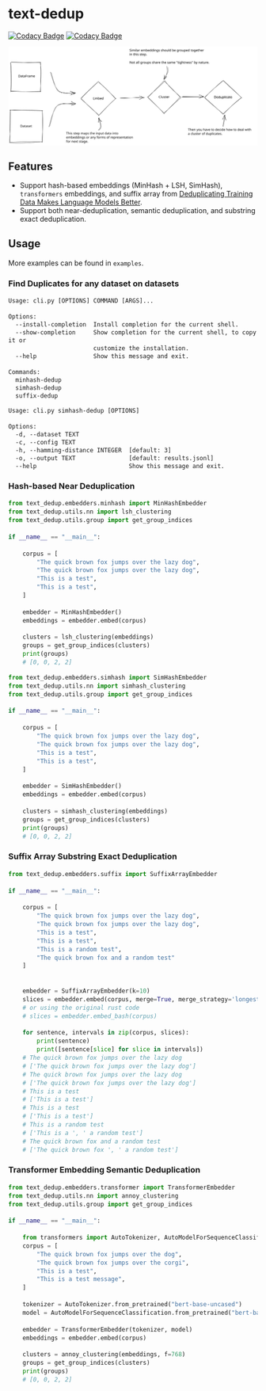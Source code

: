 # text-dedup

[![Codacy Badge](https://app.codacy.com/project/badge/Coverage/cc66178e49d24908ac1fb2b2dbe4e5b3)](https://www.codacy.com/gh/ChenghaoMou/text-dedup/dashboard?utm_source=github.com&utm_medium=referral&utm_content=ChenghaoMou/text-dedup&utm_campaign=Badge_Coverage) [![Codacy Badge](https://app.codacy.com/project/badge/Grade/cc66178e49d24908ac1fb2b2dbe4e5b3)](https://www.codacy.com/gh/ChenghaoMou/text-dedup/dashboard?utm_source=github.com&utm_medium=referral&utm_content=ChenghaoMou/text-dedup&utm_campaign=Badge_Grade)

<div align="center" style="display:flex;flex-direction:column;">
  <img src="./architecture.svg">
</div>

## Features

-   Support hash-based embeddings (MinHash + LSH, SimHash), `transformers` embeddings, and suffix array from [Deduplicating Training Data Makes Language Models Better](https://arxiv.org/abs/2107.06499).
-   Support both near-deduplication, semantic deduplication, and substring exact deduplication.

## Usage

More examples can be found in `examples`.

### Find Duplicates for any dataset on datasets

```
Usage: cli.py [OPTIONS] COMMAND [ARGS]...

Options:
  --install-completion  Install completion for the current shell.
  --show-completion     Show completion for the current shell, to copy it or
                        customize the installation.
  --help                Show this message and exit.

Commands:
  minhash-dedup
  simhash-dedup
  suffix-dedup
```

```
Usage: cli.py simhash-dedup [OPTIONS]

Options:
  -d, --dataset TEXT
  -c, --config TEXT
  -h, --hamming-distance INTEGER  [default: 3]
  -o, --output TEXT               [default: results.jsonl]
  --help                          Show this message and exit.
```

### Hash-based Near Deduplication
```python
from text_dedup.embedders.minhash import MinHashEmbedder
from text_dedup.utils.nn import lsh_clustering
from text_dedup.utils.group import get_group_indices

if __name__ == "__main__":

    corpus = [
        "The quick brown fox jumps over the lazy dog",
        "The quick brown fox jumps over the lazy dog",
        "This is a test",
        "This is a test",
    ]

    embedder = MinHashEmbedder()
    embeddings = embedder.embed(corpus)

    clusters = lsh_clustering(embeddings)
    groups = get_group_indices(clusters)
    print(groups)
    # [0, 0, 2, 2]
```

```python
from text_dedup.embedders.simhash import SimHashEmbedder
from text_dedup.utils.nn import simhash_clustering
from text_dedup.utils.group import get_group_indices

if __name__ == "__main__":

    corpus = [
        "The quick brown fox jumps over the lazy dog",
        "The quick brown fox jumps over the lazy dog",
        "This is a test",
        "This is a test",
    ]

    embedder = SimHashEmbedder()
    embeddings = embedder.embed(corpus)

    clusters = simhash_clustering(embeddings)
    groups = get_group_indices(clusters)
    print(groups)
    # [0, 0, 2, 2]
```

### Suffix Array Substring Exact Deduplication

```python
from text_dedup.embedders.suffix import SuffixArrayEmbedder

if __name__ == "__main__":

    corpus = [
        "The quick brown fox jumps over the lazy dog",
        "The quick brown fox jumps over the lazy dog",
        "This is a test",
        "This is a test",
        "This is a random test",
        "The quick brown fox and a random test"
    ]


    embedder = SuffixArrayEmbedder(k=10)
    slices = embedder.embed(corpus, merge=True, merge_strategy='longest')
    # or using the original rust code
    # slices = embedder.embed_bash(corpus)

    for sentence, intervals in zip(corpus, slices):
        print(sentence)
        print([sentence[slice] for slice in intervals])
    # The quick brown fox jumps over the lazy dog
    # ['The quick brown fox jumps over the lazy dog']
    # The quick brown fox jumps over the lazy dog
    # ['The quick brown fox jumps over the lazy dog']
    # This is a test
    # ['This is a test']
    # This is a test
    # ['This is a test']
    # This is a random test
    # ['This is a ', ' a random test']
    # The quick brown fox and a random test
    # ['The quick brown fox ', ' a random test']
```

### Transformer Embedding Semantic Deduplication

```python
from text_dedup.embedders.transformer import TransformerEmbedder
from text_dedup.utils.nn import annoy_clustering
from text_dedup.utils.group import get_group_indices

if __name__ == "__main__":

    from transformers import AutoTokenizer, AutoModelForSequenceClassification
    corpus = [
        "The quick brown fox jumps over the dog",
        "The quick brown fox jumps over the corgi",
        "This is a test",
        "This is a test message",
    ]

    tokenizer = AutoTokenizer.from_pretrained("bert-base-uncased")
    model = AutoModelForSequenceClassification.from_pretrained("bert-base-uncased")

    embedder = TransformerEmbedder(tokenizer, model)
    embeddings = embedder.embed(corpus)

    clusters = annoy_clustering(embeddings, f=768)
    groups = get_group_indices(clusters)
    print(groups)
    # [0, 0, 2, 2]
```
